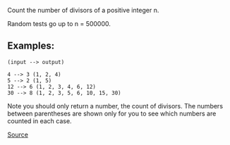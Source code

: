 Count the number of divisors of a positive integer n.

Random tests go up to n = 500000.

## Examples:
```
(input --> output)

4 --> 3 (1, 2, 4)
5 --> 2 (1, 5)
12 --> 6 (1, 2, 3, 4, 6, 12)
30 --> 8 (1, 2, 3, 5, 6, 10, 15, 30)
```

Note you should only return a number, the count of divisors. The numbers between parentheses are shown only for you to see which numbers are counted in each case.

[Source](https://www.codewars.com/kata/542c0f198e077084c0000c2e)

